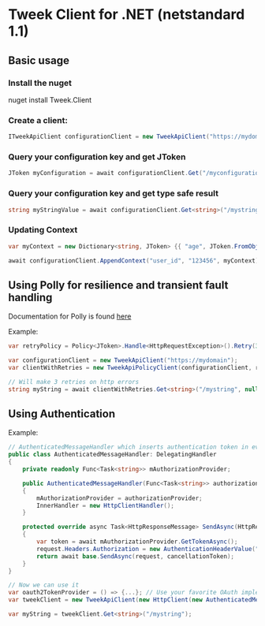 # Tweek Client for .NET (netstandard 1.1)

## Basic usage
### Install the nuget
nuget install Tweek.Client

### Create a client:
```csharp
ITweekApiClient configurationClient = new TweekApiClient("https://mydomain");
```

### Query your configuration key and get JToken
```csharp
JToken myConfiguration = await configurationClient.Get("/myconfiguration", null);
```

### Query your configuration key and get type safe result
```csharp
string myStringValue = await configurationClient.Get<string>("/mystring", null);
```

### Updating Context
```csharp
var myContext = new Dictionary<string, JToken> {{ "age", JToken.FromObject(23) }};

await configurationClient.AppendContext("user_id", "123456", myContext);
```

## Using Polly for resilience and transient fault handling
Documentation for Polly is found [here](https://github.com/App-vNext/Polly#resilience-policies)

Example:
```csharp
var retryPolicy = Policy<JToken>.Handle<HttpRequestException>().Retry(3);

var configurationClient = new TweekApiClient("https://mydomain");
var clientWithRetries = new TweekApiPolicyClient(configurationClient, retryPolicy);

// Will make 3 retries on http errors
string myString = await clientWithRetries.Get<string>("/mystring", null);
```

## Using Authentication

Example:

```csharp
// AuthenticatedMessageHandler which inserts authentication token in every request
public class AuthenticatedMessageHandler: DelegatingHandler
{
    private readonly Func<Task<string>> mAuthorizationProvider;

    public AuthenticatedMessageHandler(Func<Task<string>> authorizationProvider)
    {
        mAuthorizationProvider = authorizationProvider;
        InnerHandler = new HttpClientHandler();
    }

    protected override async Task<HttpResponseMessage> SendAsync(HttpRequestMessage request, CancellationToken cancellationToken)
    {
        var token = await mAuthorizationProvider.GetTokenAsync();
        request.Headers.Authorization = new AuthenticationHeaderValue("Bearer", token);
        return await base.SendAsync(request, cancellationToken);
    }
}

// Now we can use it
var oauth2TokenProvider = () => {...}; // Use your favorite OAuth implementation, for example ADAL
var tweekClient = new TweekApiClient(new HttpClient(new AuthenticatedMessageHandler(oauth2TokenProvider)) { BaseUri = new Uri("https://example.com") });

var myString = tweekClient.Get<string>("/mystring");
```
